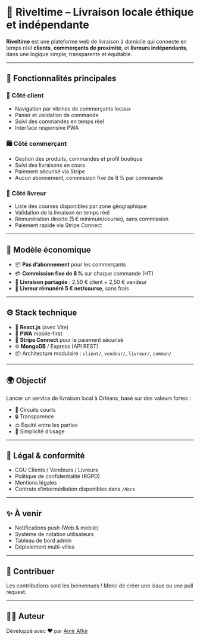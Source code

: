 # 🚀 Riveltime – Livraison locale éthique et indépendante

**Riveltime** est une plateforme web de livraison à domicile qui connecte en temps réel **clients**, **commerçants de proximité**, et **livreurs indépendants**, dans une logique simple, transparente et équitable.

---

## 🧩 Fonctionnalités principales

### 👥 Côté client
- Navigation par vitrines de commerçants locaux
- Panier et validation de commande
- Suivi des commandes en temps réel
- Interface responsive PWA

### 🛍️ Côté commerçant
- Gestion des produits, commandes et profil boutique
- Suivi des livraisons en cours
- Paiement sécurisé via Stripe
- Aucun abonnement, commission fixe de 8 % par commande

### 🚴 Côté livreur
- Liste des courses disponibles par zone géographique
- Validation de la livraison en temps réel
- Rémunération directe (5 € minimum/course), sans commission
- Paiement rapide via Stripe Connect

---

## 💼 Modèle économique

- 📦 **Pas d’abonnement** pour les commerçants
- 💳 **Commission fixe de 8 %** sur chaque commande (HT)
- 🤝 **Livraison partagée** : 2,50 € client + 2,50 € vendeur
- 💸 **Livreur rémunéré 5 € net/course**, sans frais

---

## ⚙️ Stack technique

- 🧠 **React.js** (avec Vite)
- 📱 **PWA** mobile-first
- 🔐 **Stripe Connect** pour le paiement sécurisé
- 🌐 **MongoDB** / Express (API REST)
- 📦 Architecture modulaire : `client/`, `vendeur/`, `livreur/`, `common/`

---

## 🌍 Objectif

Lancer un service de livraison local à Orléans, basé sur des valeurs fortes :
- 🔄 Circuits courts
- 🔒 Transparence
- ⚖️ Équité entre les parties
- 🚀 Simplicité d’usage 

---

## 📄 Légal & conformité

- CGU Clients / Vendeurs / Livreurs
- Politique de confidentialité (RGPD)
- Mentions légales
- Contrats d’intermédiation disponibles dans `/docs`

---

## ✨ À venir

- Notifications push (Web & mobile)
- Système de notation utilisateurs
- Tableau de bord admin
- Déploiement multi-villes

---

## 🤝 Contribuer

Les contributions sont les bienvenues ! Merci de créer une issue ou une pull request.

---

## 🧑‍💻 Auteur

Développé avec ❤️ par [Amir Afkir](https://github.com/Amir-Afkir)   